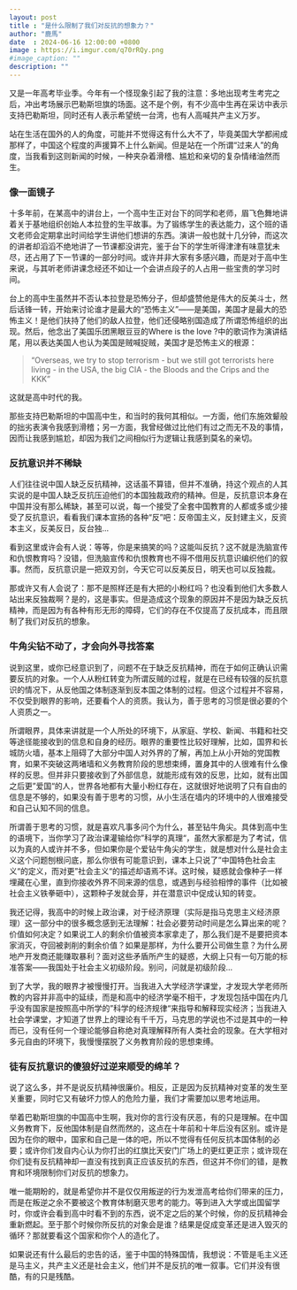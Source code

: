 ```yaml
---
layout: post
title : "是什么限制了我们对反抗的想象力？"
author: "鹿馬"
date  : 2024-06-16 12:00:00 +0800
image : https://i.imgur.com/q70rRQy.png
#image_caption: ""
description: ""
---
```


又是一年高考毕业季。今年有一个怪现象引起了我的注意：多地出现考生考完之后，冲出考场展示巴勒斯坦旗的场面。这不是个例，有不少高中生再在采访中表示支持巴勒斯坦，同时还有人表示希望统一台湾，也有人高喊共产主义万岁。

<!--more-->

站在生活在国外的人的角度，可能并不觉得这有什么大不了，毕竟美国大学都闹成那样了，中国这个程度的声援算不上什么新闻。但是站在一个所谓“过来人”的角度，当我看到这则新闻的时候，一种夹杂着滑稽、尴尬和亲切的复杂情绪油然而生。


### 像一面镜子

十多年前，在某高中的讲台上，一个高中生正对台下的同学和老师，眉飞色舞地讲着关于基地组织创始人本拉登的生平故事。为了锻练学生的表达能力，这个班的语文老师会定期拿出时间给学生讲他们想讲的东西。演讲一般也就十几分钟，而这次的讲者却滔滔不绝地讲了一节课都没讲完，鉴于台下的学生听得津津有味意犹未尽，还占用了下一节课的一部分时间。或许并非大家有多感兴趣，而是对于高中生来说，与其听老师讲课念经还不如让一个会讲点段子的人占用一些宝贵的学习时间。

台上的高中生虽然并不否认本拉登是恐怖分子，但却盛赞他是伟大的反美斗士，然后话锋一转，开始来讨论谁才是最大的“恐怖主义”——是美国，美国才是最大的恐怖主义！是他们扶持了他们的敌人拉登，他们还侵略别国造成了所谓恐怖组织的出现。然后，他念出了美国乐团黑眼豆豆的Where is the love ?中的歌词作为演讲结尾，用以表达美国人也认为美国是贼喊捉贼，美国才是恐怖主义的根源：

> “Overseas, we try to stop terrorism - but we still got terrorists here living - in the USA, the big CIA - the Bloods and the Crips and the KKK”

这就是高中时代的我。

那些支持巴勒斯坦的中国高中生，和当时的我何其相似。一方面，他们东施效颦般的拙劣表演令我感到滑稽；另一方面，我曾经做过比他们有过之而无不及的事情，因而让我感到尴尬，却因为我们之间相似行为逻辑让我感到莫名的亲切。


### 反抗意识并不稀缺

人们往往说中国人缺乏反抗精神，这话虽不算错，但并不准确，持这个观点的人其实说的是中国人缺乏反抗压迫他们的本国独裁政府的精神。但是，反抗意识本身在中国并没有那么稀缺，甚至可以说，每一个接受了全套中国教育的人都或多或少接受了反抗意识，看看我们课本宣扬的各种“反”吧：反帝国主义，反封建主义，反资本主义，反美反日，反台独...

看到这里或许会有人说：等等，你是来搞笑的吗？这能叫反抗？这不就是洗脑宣传和仇恨教育吗？没错，但洗脑宣传和仇恨教育也不得不借用反抗意识编织他们的叙事。然而，反抗意识是一把双刃剑，今天它可以反美反日，明天也可以反独裁。

那或许又有人会说了：那不是照样还是有大把的小粉红吗？也没看到他们大多数人站出来反独裁啊？是的，这是事实。但是造成这个现象的原因并不是因为缺乏反抗精神，而是因为有各种有形无形的障碍，它们的存在不仅提高了反抗成本，而且限制了我们对反抗的想象。


### 牛角尖钻不动了，才会向外寻找答案

说到这里，或你已经意识到了，问题不在于缺乏反抗精神，而在于如何正确认识需要反抗的对象。一个人从粉红转变为所谓反贼的过程，就是在已经有较强的反抗意识的情况下，从反他国之体制逐渐到反本国之体制的过程。但这个过程并不容易，不仅受到眼界的影响，还要看个人的资质。我认为，善于思考的习惯是很必要的个人资质之一。

所谓眼界，具体来讲就是一个人所处的环境下，从家庭、学校、新闻、书籍和社交等途径能接收到的信息和自身的经历。眼界的重要性比较好理解，比如，国界和长城防火墙，基本上阻碍了大部分中国人对外界的了解，再加上从小开始的党国教育，如果不突破这两堵墙和义务教育阶段的思想束缚，置身其中的人很难有什么像样的反思。但并非只要接收到了外部信息，就能形成有效的反思，比如，就有出国之后更”爱国“的人，世界各地都有大量小粉红存在，这就很好地说明了只有自由的信息是不够的，如果没有善于思考的习惯，从小生活在墙内的环境中的人很难接受和自己认知不同的信息。

所谓善于思考的习惯，就是喜欢凡事多问个为什么，甚至钻牛角尖。具体到高中生的语境下，当你学习了政治课灌输给你”科学的真理“，虽然大家都是为了考试，信以为真的人或许并不多，但如果你是个爱钻牛角尖的学生，就是想对什么是社会主义这个问题刨根问底，那么你很有可能意识到，课本上只说了”中国特色社会主义“的定义，而对更”社会主义“的描述却语焉不详。这时候，疑惑就会像种子一样埋藏在心里，直到你接收外界不同来源的信息，或遇到与经验相悖的事件（比如被社会主义铁拳砸中），这颗种子发就会芽，并在潜意识中促成认知的转变。

我还记得，我高中的时候上政治课，对于经济原理（实际是指马克思主义经济原理）这一部分中的很多概念感到无法理解：社会必要劳动时间是怎么算出来的呢？价值如何决定？如果说工人的剩余价值被资本家拿走了，那么我们是不是要把资本家消灭，夺回被剥削的剩余价值？如果是那样，为什么要开公司做生意？为什么房地产开发商还能赚取暴利？面对这些矛盾所产生的疑惑，大纲上只有一句万能的标准答案——我国处于社会主义初级阶段。别问，问就是初级阶段...

到了大学，我的眼界才被慢慢打开。当我进入大学经济学课堂，才发现大学老师所教的内容并非高中的延续，而是和高中的经济学毫不相干，才发现包括中国在内几乎没有国家是按照高中所学的”科学的经济规律“来指导和解释现实经济；当我进入社会学课堂，才知道了世界上的理论有千千万，马克思的学说也不过是其中的一种而已，没有任何一个理论能够自称绝对真理解释所有人类社会的现象。在大学相对多元自由的环境下，我慢慢摆脱了义务教育阶段的思想束缚。


### 徒有反抗意识的傻狼好过逆来顺受的绵羊？

说了这么多，并不是说反抗精神很廉价。相反，正是因为反抗精神对变革的发生至关重要，同时它又有破坏力惊人的危险力量，我们才需要加以思考地运用。

举着巴勒斯坦旗的中国高中生啊，我对你的言行没有厌恶，有的只是理解。在中国义务教育下，反他国体制是自然而然的，这点在十年前和十年后没有区别。或许是因为在你的眼中，国家和自己是一体的吧，所以不觉得有任何反抗本国体制的必要；或许你们发自内心认为你打出的红旗比天安门广场上的更红更正宗；或许现在你们徒有反抗精神却一直没有找到真正应该反抗的东西，但这并不你们的错，是教育和环境限制你们对反抗的想象力。

唯一能期盼的，就是希望你并不是仅仅用叛逆的行为发泄高考给你们带来的压力，而是在叛逆之余不要被这个教育体制磨灭思考的能力。等到进入大学或出国留学时，你或许会看到高中时看不到的东西，说不定之后的某个时候，你的反抗精神会重新燃起。至于那个时候你所反抗的对象会是谁？结果是促成变革还是进入毁灭的循环？那就要看这个国家和你个人的造化了。

如果说还有什么最后的忠告的话，鉴于中国的特殊国情，我想说：不管是毛主义还是马主义，共产主义还是社会主义，他们并不是反抗的唯一叙事。它们并没有很酷，有的只是残酷。

<!--END-->